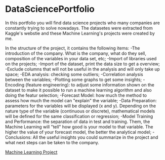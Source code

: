 # DataSciencePortfolio
In this portfolio you will find data science projects who many companies are constantly trying to solve nowadays. The datasetes were extracted from Kaggle's webstie and these Machine Learning's projects were created by me.

In the structure of the project, it contains the following items:
-The introduction of the company. What is the company, what do they sell, composition of the variables in your data set, etc;
-Import of libraries used on the projects;
-Import of the dataset, print the data size to get a overview;
-Exclude columns that will not be useful in the analysis and will only take up space;
-EDA analysis: checking some outliers;
-Correlation analysis between the variables;
-Plotting some graphs to get some insights;
-Encoding (feature engineering): to adjust some information shown on the dataset to make it possible to run a machine learning algorithm and also doing the featur selection;
-Forecast Model: how much the method to assess how much the model can "explain" the variable;
-Data Preparation: parameters for the variables will be displayed (x and y). Depending on the nature type of the variable (continuous or discrete), mathematical models will be defined for the same classification or regression;
-Model Training and Performance: the separation of data in test and training. Them, the Machine Learning will "tell" how good is your model to that variable. The higher the value of your forecast model, the better the analytical model;
-Conclusions: All the useful insights you could summarize in the project and what next steps can be taken to the company.





[Machine Learning Project](https://github.com/Andkass/DataAnalyticsPortfolio/blob/main/MachineLearning_ECommerce.ipynb)
